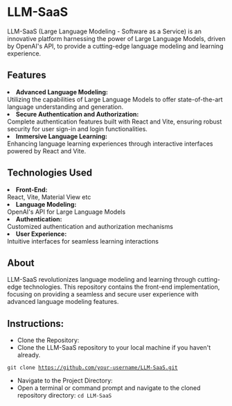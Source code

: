 
# LLM-SaaS

LLM-SaaS (Large Language Modeling - Software as a Service) is an innovative platform harnessing the power of Large Language Models, driven by OpenAI's API, to provide a cutting-edge language modeling and learning experience.

## Features
<li><b>Advanced Language Modeling:</b></li>Utilizing the capabilities of Large Language Models to offer state-of-the-art language understanding and generation.

<li><b>Secure Authentication and Authorization:</b></li>Complete authentication features built with React and Vite, ensuring robust security for user sign-in and login functionalities.
<li><b>Immersive Language Learning: </b></li>Enhancing language learning experiences through interactive interfaces powered by React and Vite.

## Technologies Used

<li><b>Front-End:  </b></li>React, Vite, Material View etc
<li><b>Language Modeling: </b></li> OpenAI's API for Large Language Models
<li><b>Authentication:</b></li> Customized authentication and authorization mechanisms
<li><b>User Experience: </b></li> Intuitive interfaces for seamless learning interactions

## About
LLM-SaaS revolutionizes language modeling and learning through cutting-edge technologies. This repository contains the front-end implementation, focusing on providing a seamless and secure user experience with advanced language modeling features.

## Instructions:
- Clone the Repository:
- Clone the LLM-SaaS repository to your local machine if you haven't already.

<code>git clone https://github.com/your-username/LLM-SaaS.git
</code>
- Navigate to the Project Directory:
- Open a terminal or command prompt and navigate to the cloned repository directory:
<code>cd LLM-SaaS
</code>
